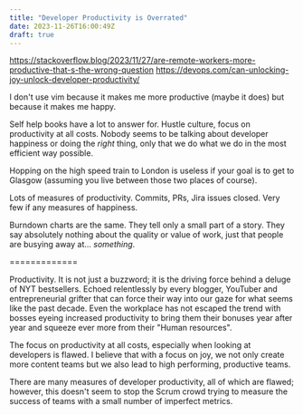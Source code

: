 ```yaml
---
title: "Developer Productivity is Overrated"
date: 2023-11-26T16:00:49Z
draft: true
---
```

https://stackoverflow.blog/2023/11/27/are-remote-workers-more-productive-that-s-the-wrong-question
https://devops.com/can-unlocking-joy-unlock-developer-productivity/

I don't use vim because it makes me more productive (maybe it does) but because it makes me happy.

Self help books have a lot to answer for. Hustle culture, focus on productivity at all costs. Nobody seems to be talking about developer happiness or doing the _right_ thing, only that we do what we do in the most efficient way possible.

Hopping on the high speed train to London is useless if your goal is to get to Glasgow (assuming you live between those two places of course).

Lots of measures of productivity. Commits, PRs, Jira issues closed. Very few if any measures of happiness.

Burndown charts are the same. They tell only a small part of a story. They say absolutely nothing about the quality or value of work, just that people are busying away at... _something_.

=============

Productivity. It is not just a buzzword; it is the driving force behind a deluge of NYT bestsellers. Echoed relentlessly by every blogger,
YouTuber and entrepreneurial grifter that can force their way into our gaze for what seems like the past decade. Even the workplace has not escaped
the trend with bosses eyeing increased productivity to bring them their bonuses year after year and squeeze ever more from their "Human resources".

The focus on productivity at all costs, especially when looking at developers is flawed. I believe that with a focus on joy, we not only create
 more content teams but we also lead to high performing, productive teams.

There are many measures of developer productivity, all of which are flawed; however, this doesn't seem to stop the Scrum crowd trying to measure the
success of teams with a small number of imperfect metrics.

